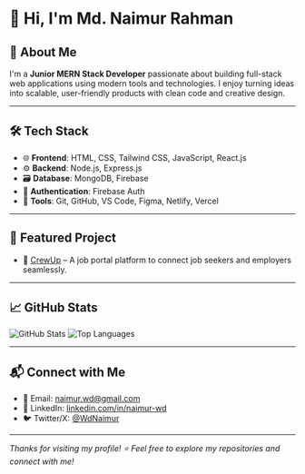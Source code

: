 # 👋 Hi, I'm Md. Naimur Rahman

## 🚀 About Me
I'm a **Junior MERN Stack Developer** passionate about building full-stack web applications using modern tools and technologies. I enjoy turning ideas into scalable, user-friendly products with clean code and creative design.

---

## 🛠️ Tech Stack

- 🌐 **Frontend**: HTML, CSS, Tailwind CSS, JavaScript, React.js  
- ⚙️ **Backend**: Node.js, Express.js  
- 🗃️ **Database**: MongoDB, Firebase  
- 🔐 **Authentication**: Firebase Auth  
- 🧰 **Tools**: Git, GitHub, VS Code, Figma, Netlify, Vercel

---

## 📂 Featured Project

- 🚀 [CrewUp](https://crewup.web.app/) – A job portal platform to connect job seekers and employers seamlessly.

---

## 📈 GitHub Stats

![GitHub Stats](https://github-readme-stats.vercel.app/api?username=wdNaimur&show_icons=true&theme=tokyonight)
![Top Languages](https://github-readme-stats.vercel.app/api/top-langs/?username=wdNaimur&layout=compact&theme=tokyonight)

---

## 📬 Connect with Me

- 📧 Email: [naimur.wd@gmail.com](mailto:naimur.wd@gmail.com)  
- 💼 LinkedIn: [linkedin.com/in/naimur-wd](https://www.linkedin.com/in/naimur-wd/)  
- 🐦 Twitter/X: [@WdNaimur](https://x.com/WdNaimur)

---

_Thanks for visiting my profile! ⭐ Feel free to explore my repositories and connect with me!_
